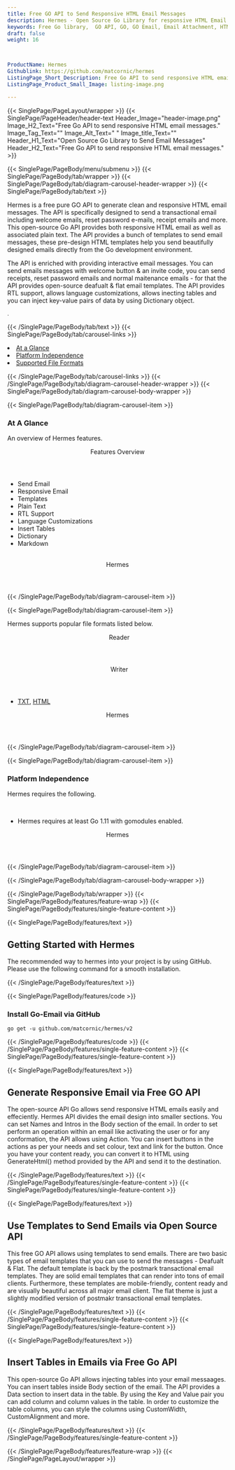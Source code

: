 ```yaml
---
title: Free GO API to Send Responsive HTML Email Messages
description: Hermes - Open Source Go Library for responsive HTML Email Messages. Send reset password email, maintenance email, receipt and more.
keywords: Free Go library,  GO API, GO, GO Email, Email Attachment, HTML Email, Text Email, Free GO API, Free Email Message, MSG Library, Open Source outlook Library, GO POP3 library, create  MSG Documents, SMTPGO .GO Libraries, GO outlook, GO IMAP, GO EML, c-sharp, email, mime, mime-parser, dkim, smime, smtp, imap, pop3, imap-client, pop3-client, smtp-client, responsive email, responsive, HTML
draft: false
weight: 16



ProductName: Hermes
Githublink: https://github.com/matcornic/hermes
ListingPage_Short_Description: Free Go API to send responsive HTML email messages.
ListingPage_Product_Small_Image: listing-image.png 

---
```


{{< SinglePage/PageLayout/wrapper >}}
{{< SinglePage/PageHeader/header-text
Header_Image="header-image.png"
Image_H2_Text="Free Go API to send responsive HTML email messages."
Image_Tag_Text=""
Image_Alt_Text=" "
Image_title_Text=""
Header_H1_Text="Open Source Go Library to Send Email Messages"
Header_H2_Text="Free Go API to send responsive HTML email messages." >}}

{{< SinglePage/PageBody/menu/submenu >}}
{{< SinglePage/PageBody/tab/wrapper >}}
{{< SinglePage/PageBody/tab/diagram-carousel-header-wrapper >}}
{{< SinglePage/PageBody/tab/text >}}



<p>Hermes is a free pure GO API to generate clean and responsive HTML email messages. The API is specifically designed to send a transactional email including welcome emails, reset password e-mails, receipt emails and more. This open-source Go API provides both responsive HTML email as well as associated plain text. The API provides a bunch of templates to send email messages, these pre-design HTML templates help you send beautifully designed emails directly from the Go development environment.</p>
<p>The API is enriched with providing interactive email messages. You can send emails messages with welcome button & an invite code, you can send receipts, reset password emails and normal maitenance emails - for that the API provides open-source deafualt & flat email templates. The API provides RTL support, allows language customizations, allows inecting tables and you can inject key-value pairs of data by using Dictionary object.</p>
<p><span style="font-size: 12.16px;">. </span></p>

{{< /SinglePage/PageBody/tab/text >}}
{{< SinglePage/PageBody/tab/carousel-links >}}

<li data-target="#diagramcarousel" data-slide-to="0"><a href="#">At a Glance</a></li>
<li data-target="#diagramcarousel" data-slide-to="2"><a href="#">Platform Independence</a></li>
<li data-target="#diagramcarousel" data-slide-to="1"><a class="activetab" href="#">Supported File Formats</a></li>


{{< /SinglePage/PageBody/tab/carousel-links >}}
{{< /SinglePage/PageBody/tab/diagram-carousel-header-wrapper >}}
{{< SinglePage/PageBody/tab/diagram-carousel-body-wrapper >}}

{{< SinglePage/PageBody/tab/diagram-carousel-item >}}
<h3>At A Glance</h3>
<p>An overview of Hermes features.</p>
<div class="diagram1 d1-poi">
<div class="d1-row">
<div class="d1-col d1-left"><header>Features Overview</header>
<ul>
<li>Send Email</li>
<li>Responsive Email</li>
<li>Templates</li>
<li>Plain Text</li>
<li>RTL Support</li>
<li>Language Customizations</li>
<li>Insert Tables</li>
<li>Dictionary</li>
<li>Markdown</li>
</ul>
</div>
<!--/left -->
<div class="d1-col d1-right"> </div>
</div>
<div class="d1-logo" style="border: none;"><header>Hermes</header><footer><small></small></footer></div>
<!--/logo--></div>
<!--/diagram1-->
{{< /SinglePage/PageBody/tab/diagram-carousel-item >}}

{{< SinglePage/PageBody/tab/diagram-carousel-item >}}
<p>Hermes supports popular file formats listed below.</p>
<div class="diagram1 d2  d1-poi">
<div class="d1-row">
<div class="d1-col d1-left"><header><i class="fa fa-arrows-v "> </i> Reader</header></div>
<!--/left-->
<div class="d1-col d1-right"><header><i class="fa  fa-long-arrow-down"> </i> Writer</header>
<ul>
<li><a href="https://wiki.fileformat.com/word-processing/txt/">TXT</a>, <a href="https://wiki.fileformat.com/web/html/">HTML</a></li>
</ul>
</div>
<!--/right--></div>
<!--/row-->
<div class="d1-logo" style="border: none;"><header>Hermes</header><footer><small></small></footer></div>
<!--/logo--></div>
<!--/diagram2-->
{{< /SinglePage/PageBody/tab/diagram-carousel-item >}}

{{< SinglePage/PageBody/tab/diagram-carousel-item >}}
<h3>Platform Independence</h3>
<p>Hermes requires the following.</p>
<div class="diagram1 d1-poi">
<div class="d1-row">
<div class="d1-col d1-left"> </div>
<div class="d1-col d1-right">
<ul>
<li>Hermes requires at least Go 1.11 with gomodules enabled.</li>
</ul>
</div>
</div>
<!--/row-->
<div class="d1-logo" style="border: none;"><header>Hermes</header><footer><small></small></footer></div>
<!--/logo--></div>
<!--/diagram2 -->
{{< /SinglePage/PageBody/tab/diagram-carousel-item >}}

{{< /SinglePage/PageBody/tab/diagram-carousel-body-wrapper >}}

{{< /SinglePage/PageBody/tab/wrapper >}}
{{< SinglePage/PageBody/features/feature-wrap >}}
{{< SinglePage/PageBody/features/single-feature-content >}}

{{< SinglePage/PageBody/features/text >}}
<h2 class="h2title">Getting Started with Hermes</h2>
<p>The recommended way to hermes into your project is by using GitHub. Please use the following command for a smooth installation.</p>
{{< /SinglePage/PageBody/features/text >}}

{{< SinglePage/PageBody/features/code >}}
<h3>Install Go-Email via GitHub</h3>
<pre><code class="html">go get -u github.com/matcornic/hermes/v2</code></pre>


{{< /SinglePage/PageBody/features/code >}}
{{< /SinglePage/PageBody/features/single-feature-content >}}
{{< SinglePage/PageBody/features/single-feature-content >}}

{{< SinglePage/PageBody/features/text >}}
<h2 class="h2title">Generate Responsive Email via Free GO API</h2>
<p>The open-source API Go allows send responsive HTML emails easily and effeciently. Hermes API divides the email design into smaller sections. You can set Names and Intros in the Body section of the email. In order to set perform an operation within an email like activating the user or for any conformation, the API allows using Action. You can insert buttons in the actions as per your needs and set colour, text and link for the button. Once you have your content ready, you can convert it to HTML using GenerateHtml() method provided by the API and send it to the destination.</p>

{{< /SinglePage/PageBody/features/text >}}
{{< /SinglePage/PageBody/features/single-feature-content >}}
{{< SinglePage/PageBody/features/single-feature-content >}}

{{< SinglePage/PageBody/features/text >}}
<h2 class="h2title">Use Templates to Send Emails via Open Source API</h2>
<p>This free GO API allows using templates to send emails. There are two basic types of email templates that you can use to send the messages - Deafualt & Flat. The default template is back by the postmark transactional email templates. They are solid email templates that can render into tons of email clients. Furthermore, these templates are mobile-friendly, content ready and are visually beautiful across all major email client. The flat theme is just a slightly modified version of postmakr transactional email templates.</p>

{{< /SinglePage/PageBody/features/text >}}
{{< /SinglePage/PageBody/features/single-feature-content >}}
{{< SinglePage/PageBody/features/single-feature-content >}}

{{< SinglePage/PageBody/features/text >}}
<h2 class="h2title">Insert Tables in Emails via Free Go API</h2>
<p>This open-source Go API allows injecting tables into your email messaages. You can insert tables inside Body section of the email. The API provides a Data section to insert data in the table. By using the Key and Value pair you can add column and column values in the table. In order to customize the table columns, you can style the columns using CustomWidth, CustomAlignment and more.</p>

{{< /SinglePage/PageBody/features/text >}}
{{< /SinglePage/PageBody/features/single-feature-content >}}

{{< /SinglePage/PageBody/features/feature-wrap >}}
{{< /SinglePage/PageLayout/wrapper >}}